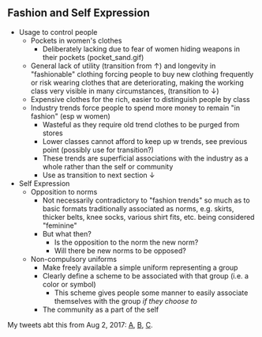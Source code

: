## Fashion and Self Expression

- Usage to control people
    - Pockets in women's clothes
        - Deliberately lacking due to fear of women hiding weapons in their pockets (pocket_sand.gif)
    - General lack of utility (transition from &uarr;) and longevity in "fashionable" clothing forcing people to buy new clothing frequently or risk wearing clothes that are deteriorating, making the working class very visible in many circumstances, (transition to &darr;)
    - Expensive clothes for the rich, easier to distinguish people by class
    - Industry trends force people to spend more money to remain "in fashion" (esp w women)
        - Wasteful as they require old trend clothes to be purged from stores
        - Lower classes cannot afford to keep up w trends, see previous point (possibly use for transition?)
        - These trends are superficial associations with the industry as a whole rather than the self or community
        - Use as transition to next section &darr;
- Self Expression
    - Opposition to norms
        - Not necessarily contradictory to "fashion trends" so much as to basic formats traditionally associated as norms, e.g. skirts, thicker belts, knee socks, various shirt fits, etc. being considered "feminine"
        - But what then?
            - Is the opposition to the norm the new norm?
            - Will there be new norms to be opposed?
    - Non-compulsory uniforms
        - Make freely available a simple uniform representing a group
        - Clearly define a scheme to be associated with that group (i.e. a color or symbol)
            - This scheme gives people some manner to easily associate themselves with the group _if they choose to_
        - The community as a part of the self

My tweets abt this from Aug 2, 2017: [A](https://twitter.com/trewbot/status/892793001097011200), [B](https://twitter.com/trewbot/status/892799472278876167), [C](https://twitter.com/trewbot/status/892801656177524737).
